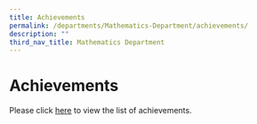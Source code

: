 ```yaml
---
title: Achievements
permalink: /departments/Mathematics-Department/achievements/
description: ""
third_nav_title: Mathematics Department
---
```

# Achievements

Please click <a href="/our-special-programme/ELIXiR/" target="_blank">here</a> to view the list of achievements.